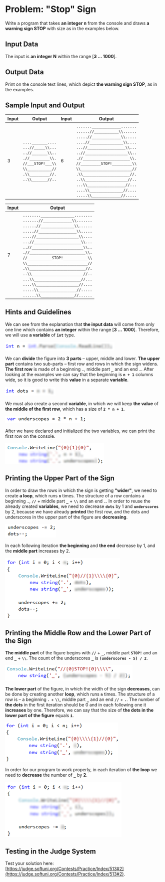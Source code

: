 # Problem: "Stop" Sign

Write a program that takes **an integer n** from the console and draws **a warning sign STOP** with size as in the examples below.

## Input Data

The input is **an integer N** within the range [**3 … 1000**].

## Output Data

Print on the console text lines, which depict **the warning sign STOP**, as in the examples.

## Sample Input and Output

| Input | Output | Input | Output |
|----|----|----|----|
|3|<code>....\_\_\_\_\_\_\_....</code><br><code>...//\_\_\_\_\_\\\\...</code><br><code>..//\_\_\_\_\_\_\_\\\\..</code><br><code>.//\_\_\_\_\_\_\_\_\_\\\\.</code><br><code>//\_\_\_STOP!\_\_\_\\\\</code><br><code>\\\\\_\_\_\_\_\_\_\_\_\_\_//</code><br><code>.\\\\\_\_\_\_\_\_\_\_\_//.</code><br><code>..\\\\\_\_\_\_\_\_\_//..</code><br>|6|<code>.......\_\_\_\_\_\_\_\_\_\_\_\_\_.......</code><br><code>......//\_\_\_\_\_\_\_\_\_\_\_\\\\......</code><br><code>.....//\_\_\_\_\_\_\_\_\_\_\_\_\_\\\\.....</code><br><code>....//\_\_\_\_\_\_\_\_\_\_\_\_\_\_\_\\\\....</code><br><code>...//\_\_\_\_\_\_\_\_\_\_\_\_\_\_\_\_\_\\\\...</code><br><code>..//\_\_\_\_\_\_\_\_\_\_\_\_\_\_\_\_\_\_\_\\\\..</code><br><code>.//\_\_\_\_\_\_\_\_\_\_\_\_\_\_\_\_\_\_\_\_\_\\\\.</code><br><code>//\_\_\_\_\_\_\_\_\_STOP!\_\_\_\_\_\_\_\_\_\\\\</code><br><code>\\\\\_\_\_\_\_\_\_\_\_\_\_\_\_\_\_\_\_\_\_\_\_\_\_//</code><br><code>.\\\\\_\_\_\_\_\_\_\_\_\_\_\_\_\_\_\_\_\_\_\_\_//.</code><br><code>..\\\\\_\_\_\_\_\_\_\_\_\_\_\_\_\_\_\_\_\_\_//..</code><br><code>...\\\\\_\_\_\_\_\_\_\_\_\_\_\_\_\_\_\_\_//...</code><br><code>....\\\\\_\_\_\_\_\_\_\_\_\_\_\_\_\_\_//....</code><br><code>.....\\\\_\_\_\_\_\_\_\_\_\_\_\_\_//.....</code><br>|

| Input | Output |
| --- | --- |
|7|<code>........\_\_\_\_\_\_\_\_\_\_\_\_\_\_\_........</code><br><code>.......//\_\_\_\_\_\_\_\_\_\_\_\_\_\\\\.......</code><br><code>......//\_\_\_\_\_\_\_\_\_\_\_\_\_\_\_\\\\......</code><br><code>.....//\_\_\_\_\_\_\_\_\_\_\_\_\_\_\_\_\_\\\\.....</code><br><code>....//\_\_\_\_\_\_\_\_\_\_\_\_\_\_\_\_\_\_\_\\\\....</code><br><code>...//\_\_\_\_\_\_\_\_\_\_\_\_\_\_\_\_\_\_\_\_\_\\\\...</code><br><code>..//\_\_\_\_\_\_\_\_\_\_\_\_\_\_\_\_\_\_\_\_\_\_\_\\\\..</code><br><code>.//\_\_\_\_\_\_\_\_\_\_\_\_\_\_\_\_\_\_\_\_\_\_\_\_\_\\\\.</code><br><code>//\_\_\_\_\_\_\_\_\_\_\_STOP!\_\_\_\_\_\_\_\_\_\_\_\\\\</code><br><code>\\\\\_\_\_\_\_\_\_\_\_\_\_\_\_\_\_\_\_\_\_\_\_\_\_\_\_\_\_//</code><br><code>.\\\\\_\_\_\_\_\_\_\_\_\_\_\_\_\_\_\_\_\_\_\_\_\_\_\_\_//.</code><br><code>..\\\\\_\_\_\_\_\_\_\_\_\_\_\_\_\_\_\_\_\_\_\_\_\_\_//..</code><br><code>...\\\\\_\_\_\_\_\_\_\_\_\_\_\_\_\_\_\_\_\_\_\_\_//...</code><br><code>....\\\\\_\_\_\_\_\_\_\_\_\_\_\_\_\_\_\_\_\_\_//....</code><br><code>.....\\\\\_\_\_\_\_\_\_\_\_\_\_\_\_\_\_\_\_//.....</code><br><code>......\\\\\_\_\_\_\_\_\_\_\_\_\_\_\_\_\_//......</code><br>|

## Hints and Guidelines

We can see from the explanation that **the input data** will come from only one line which contains **an integer** within the range [**3 … 1000**]. Therefore, we will use **a variable** of **`int`** type.

![](/assets/chapter-6-2-images/03.Stop-01.png)

We can **divide** the figure into **3 parts** – upper, middle and lower. **The upper part** contains two sub-parts – first row and rows in which the sign widens. **The first row** is made of a beginning **`.`**, middle part **`_`** and an end **`.`**. After looking at the examples we can say that the beginning is **`n + 1`** columns wide, so it is good to write this **value** in a separate **variable**.

![](/assets/chapter-6-2-images/03.Stop-02.png)
		
We must also create a second **variable**, in which we will keep **the value** of **the middle of the first row**, which has a size of **`2 * n + 1`**.

![](/assets/chapter-6-2-images/03.Stop-03.png)
		
After we have declared and initialized the two variables, we can print the first row on the console.

![](/assets/chapter-6-2-images/03.Stop-04.png)

## Printing the Upper Part of the Sign

In order to draw the rows in which the sign is getting **"wider"**, we need to create **a loop**, which runs **`n`** times. The structure of a row contains a beginning **`.`**, **`//`** + middle part **`_`** + **`\\`** and an end **`.`**. In order to reuse the already created **variables**, we need to decrease **`dots`** by 1 and **`underscores`** by 2, because we have already **printed** the first row, and the dots and underscores in the upper part of the figure are **decreasing**. 

![](/assets/chapter-6-2-images/03.Stop-05.png)
		
In each following iteration **the beginning** and **the end** decrease by 1, and the **middle part** increases by 2.

![](/assets/chapter-6-2-images/03.Stop-06.png)

## Printing the Middle Row and the Lower Part of the Sign

**The middle part** of the figure begins with **`//`** + **`_`**, middle part **`STOP!`** and an end **`_`** + **`\\`**. The count of the underscores **`_`** is **`(underscores - 5) / 2`**.

![](/assets/chapter-6-2-images/03.Stop-07.png)
		
**The lower part** of the figure, in which the width of the sign **decreases**, can be done by creating another **loop**, which runs **`n`** times. The structure of a row is – a beginning **`.`** + **`\\`**, middle part **`_`** and an end **`//`** + **`.`**. The number of **the dots** in the first iteration should be 0 and in each following one it **increases** by one. Therefore, we can say that the size of **the dots in the lower part of the figure** equals **`i`**.

![](/assets/chapter-6-2-images/03.Stop-08.png)
		
In order for our program to work properly, in each iteration of **the loop** we need to **decrease** the number of **`_`** by **2**.

![](/assets/chapter-6-2-images/03.Stop-09.png)

## Testing in the Judge System

Test your solution here: [https://judge.softuni.org/Contests/Practice/Index/513#2](https://judge.softuni.org/Contests/Practice/Index/513#2).
